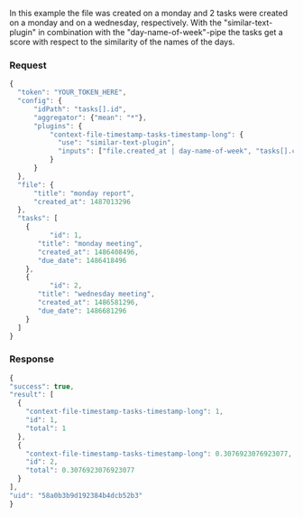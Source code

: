 In this example the file was created on a monday and 2 tasks were created on a monday and on a wednesday, respectively. With the "similar-text-plugin" in combination with the "day-name-of-week"-pipe the tasks get a score with respect to the similarity of the names of the days.

### Request

  ```javascript
  {
    "token": "YOUR_TOKEN_HERE",
    "config": {
    	"idPath": "tasks[].id",
        "aggregator": {"mean": "*"},
       	"plugins": {
	        "context-file-timestamp-tasks-timestamp-long": {
	          "use": "similar-text-plugin",
	          "inputs": ["file.created_at | day-name-of-week", "tasks[].created_at | day-name-of-week"]
	        }
	    }
    },
    "file": {
      	"title": "monday report",
     	"created_at": 1487013296
    },
    "tasks": [
      {
	    	"id": 1,
 	     "title": "monday meeting",
 	     "created_at": 1486408496,
 	  	 "due_date": 1486418496
      },
      {
	    	"id": 2,
 	     "title": "wednesday meeting",
 	     "created_at": 1486581296,
 	  	 "due_date": 1486681296
      }
    ]
}
  ```

### Response

  ```javascript
  {
  "success": true,
  "result": [
    {
      "context-file-timestamp-tasks-timestamp-long": 1,
      "id": 1,
      "total": 1
    },
    {
      "context-file-timestamp-tasks-timestamp-long": 0.3076923076923077,
      "id": 2,
      "total": 0.3076923076923077
    }
  ],
  "uid": "58a0b3b9d192384b4dcb52b3"
}
  ```
